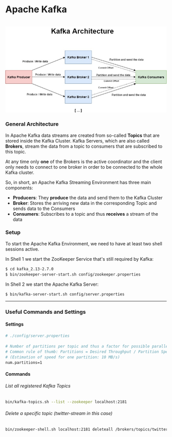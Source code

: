 # Apache Kafka

<br>

<img src="./img/kafka.jpg" alt="Kafka Infrastructure"/>

<br>

### General Architecture
In Apache Kafka data streams are created from so-called **Topics** that are stored inside the Kafka Cluster. Kafka Servers, which are also called **Brokers**, stream the data from a topic to consumers that are subscribed to this topic. 

At any time only **one** of the Brokers is the active coordinator and the client only needs to connect to one broker in order to be connected to the whole Kafka cluster.

So, in short, an Apache Kafka Streaming Environment has three main components:

- **Producers**: They **produce** the data and send them to the Kafka Cluster
- **Broker**: Stores the arriving new data in the corresponding Topic and sends data to the Consumers
- **Consumers**: Subscribes to a topic and thus **receives** a stream of the data

### Setup
To start the Apache Kafka Environment, we need to have at least two shell sessions active.


In Shell 1 we start the ZooKeeper Service that's still required by Kafka:

```bash
$ cd kafka_2.13-2.7.0
$ bin/zookeeper-server-start.sh config/zookeeper.properties
```

In Shell 2 we start the Apache Kafka Server:

```bash
$ bin/kafka-server-start.sh config/server.properties
```

<hr>

### Useful Commands and Settings

#### Settings

```bash
# ./config/server.properties

# Number of partitions per topic and thus a factor for possible parallelism.
# Common rule of thumb: Partitions = Desired Throughput / Partition Speed
# (Estimation of speed for one partition: 10 MB/s)
num.partitions=1
```

#### Commands 
###### List all registered Kafka Topics

```bash 
bin/kafka-topics.sh --list --zookeeper localhost:2181
```

###### Delete a specific topic (twitter-stream in this case)
```bash
bin/zookeeper-shell.sh localhost:2181 deleteall /brokers/topics/twitter-stream
```
